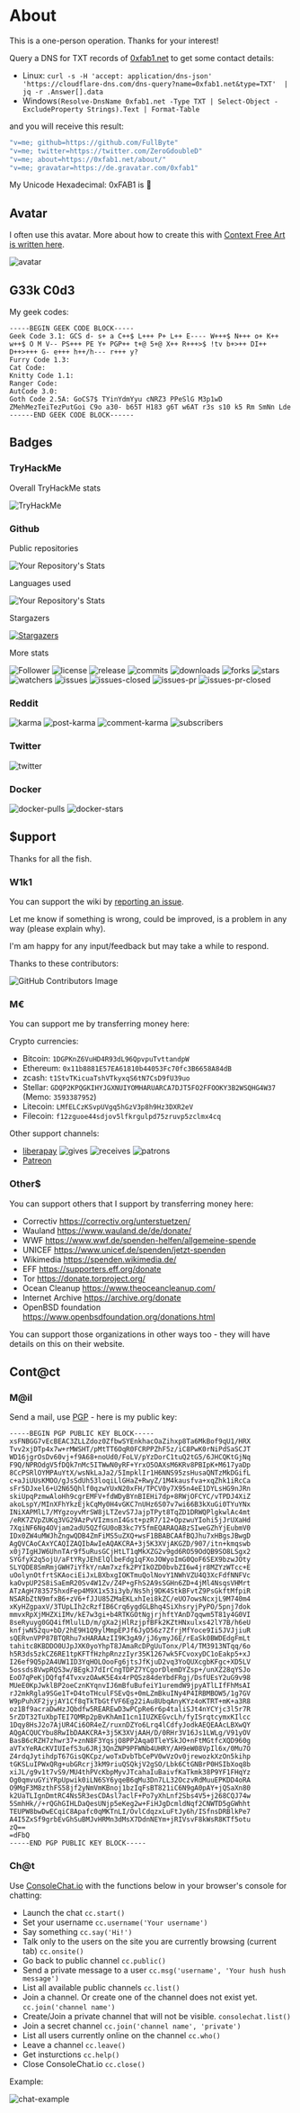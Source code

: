 # About

This is a one-person operation.
Thanks for your interest!

Query a DNS for TXT records of [0xfab1.net](https://0xfab1.net) to get some contact details:

- Linux: ```curl -s -H 'accept: application/dns-json' 'https://cloudflare-dns.com/dns-query?name=0xfab1.net&type=TXT'  | jq -r .Answer[].data```
- Windows```(Resolve-DnsName 0xfab1.net -Type TXT | Select-Object -ExcludeProperty Strings).Text | Format-Table```

and you will receive this result:

``` sh
"v=me; github=https://github.com/FullByte"
"v=me; twitter=https://twitter.com/ZeroGdoubleD"
"v=me; about=https://0xfab1.net/about/"
"v=me; gravatar=https://de.gravatar.com/0xfab1"
```

My Unicode Hexadecimal: 0xFAB1 is &#xFAB1;

## Avatar

I often use this avatar. More about how to create this with [Context Free Art is written here](https://0xfab1.net/tech/art/contextfreeart/).

![avatar](_avatar_aboutme.png)

## G33k C0d3

My geek codes:

```GEEKCODE
-----BEGIN GEEK CODE BLOCK-----
Geek Code 3.1: GCS d- s+ a C++$ L+++ P+ L++ E---- W+++$ N+++ o+ K++ w++$ O M V-- PS+++ PE Y+ PGP++ t+@ 5+@ X++ R+++>$ !tv b+>++ DI++ D++>+++ G- e+++ h++/h--- r+++ y?
Furry Code 1.3: 
Cat Code: 
Knitty Code 1.1: 
Ranger Code: 
AutCode 3.0: 
Goth Code 2.5A: GoCS7$ TYinYdmYyu cNRZ3 PPeSlG M3p1wD ZMehMezTeiTezPutGoi C9o a30- b65T H183 g6T w6AT r3s s10 k5 Rm SmNn Lde
------END GEEK CODE BLOCK------
```

## Badges

### TryHackMe

Overall TryHackMe stats

<img src="https://tryhackme-badges.s3.amazonaws.com/0xfab1.png" alt="TryHackMe">

### Github

Public repositories

![Your Repository's Stats](https://github-readme-stats.vercel.app/api?username=Fullbyte&show_icons=true&theme=blue-green)

Languages used

![Your Repository's Stats](https://github-readme-stats.vercel.app/api/top-langs/?username=Fullbyte&theme=blue-green)

Stargazers

[![Stargazers](https://starchart.cc/FullByte/FullByte.github.io.svg)](https://starchart.cc/FullByte/FullByte.github.io)

More stats

![Follower](https://img.shields.io/github/followers/Fullbyte.svg?style=social&label=Follow&maxAge=2592000) ![license](https://img.shields.io/github/license/Fullbyte/FullByte.github.io.svg) ![release](https://img.shields.io/github/release/Fullbyte/FullByte.github.io.svg) ![commits](https://img.shields.io/github/commits-since/Fullbyte/FullByte.github.io/1.svg) ![downloads](https://img.shields.io/github/downloads/Fullbyte/FullByte.github.io/total.svg) ![forks](https://img.shields.io/github/forks/Fullbyte/FullByte.github.io.svg) ![stars](https://img.shields.io/github/stars/Fullbyte/FullByte.github.io.svg) ![watchers](https://img.shields.io/github/watchers/Fullbyte/FullByte.github.io.svg) ![issues](https://img.shields.io/github/issues/Fullbyte/FullByte.github.io.svg) ![issues-closed](https://img.shields.io/github/issues-closed/Fullbyte/FullByte.github.io.svg) ![issues-pr](https://img.shields.io/github/issues-pr/Fullbyte/FullByte.github.io.svg) ![issues-pr-closed](https://img.shields.io/github/issues-pr-closed/Fullbyte/FullByte.github.io.svg)

### Reddit

![karma](https://badgen.net/reddit/karma/u/0xfab1) ![post-karma](https://badgen.net/reddit/post-karma/u/0xfab1) ![comment-karma](https://badgen.net/reddit/comment-karma/u/0xfab1) ![subscribers](https://badgen.net/reddit/subscribers/r/0xfab1)

### Twitter

![twitter](https://badgen.net/twitter/follow/ZeroGdoubleD)

### Docker

![docker-pulls](https://badgen.net/docker/pulls/0gdd/get-started) ![docker-stars](https://badgen.net/docker/stars/0gdd/get-started)

## $upport

Thanks for all the fish.

### W1k1

You can support the wiki by [reporting an issue](https://github.com/FullByte/FullByte.github.io/issues/new/choose).

Let me know if something is wrong, could be improved, is a problem in any way (please explain why).

I'm am happy for any input/feedback but may take a while to respond.

Thanks to these contributors:

![GitHub Contributors Image](https://contrib.rocks/image?repo=Fullbyte/FullByte.github.io)

### M€

You can support me by transferring money here:

Crypto currencies:

- Bitcoin: ```1DGPKnZ6VuHD4R93dL96QpvpuTvttandpW```
- Ethereum: ```0x11b8881E57EA61810b44053Fc70fc3B6658A84dB```
- zcash: ```t1StvTKicuaTshVTkyxqS6tN7CsD9fU39uo```
- Stellar: ```GDQP2KPQGKIHYJGXNUIYOMHARUARCA7DJT5FO2FFOOKY3B2WSQHG4W37``` (Memo: ```3593387952```)
- Litecoin: ```LMfELCzKSvpUVgq5hGzV3p8h9Hz3DXR2eV```
- Filecoin: ```f12zguoe44sdjov5lfkrgulpd75zruvp5zclmx4cq```

Other support channels:

- [liberapay](https://liberapay.com/Fullbyte) ![gives](https://badgen.net/liberapay/gives/fullbyte) ![receives](https://badgen.net/liberapay/receives/fullbyte) ![patrons](https://badgen.net/liberapay/patrons/fullbyte)
- [Patreon](https://www.patreon.com/0xfab1/creators)

### Other$

You can support others that I support by transferring money here:

- Correctiv <https://correctiv.org/unterstuetzen/>
- Wauland <https://www.wauland.de/de/donate/>
- WWF <https://www.wwf.de/spenden-helfen/allgemeine-spende>
- UNICEF <https://www.unicef.de/spenden/jetzt-spenden>
- Wikimedia <https://spenden.wikimedia.de/>
- EFF <https://supporters.eff.org/donate>
- Tor <https://donate.torproject.org/>
- Ocean Cleanup <https://www.theoceancleanup.com/>
- Internet Archive <https://archive.org/donate>
- OpenBSD foundation <https://www.openbsdfoundation.org/donations.html>

You can support those organizations in other ways too - they will have details on this on their website.

## Cont@ct

### M@il

Send a mail, use [PGP](https://de.wikipedia.org/wiki/Pretty_Good_Privacy) - here is my public key:

```PGP
-----BEGIN PGP PUBLIC KEY BLOCK-----
xsFNBGG7vEcBEAC3ZLLZdoz0ZfbwSYEnkhacOaZihxp8Ta6MkBof9qU1/HRX
Tvv2xjDTp4x7w+rMWSHT/pMtTT6OqR0FCRPPZhF5z/iC8PwK0rNiPdSaSCJT
WD16jgrOsDv60vj+f9A68+noUd0/FoLV/pYzDorC1tuQ2tG5/6JHCQKtGjNq
F9Q/NPROdgV5fDQk7nMc5ITWwN0yRF+YrxO5OAXsM6KRv8PBIpK+M617yaDp
8CcPSRlOYMPAuYtX/wsNkLaJa2/5ImpklIr1H6NNS95zsHusaQNTzMkDGifL
c+aJiUUsKMOO/gJsSdUh53loqiLlGHaZ+RwyZ/1M4kausfva+xqZhk1iRcCa
sFr5DJxel6+U2N65Qhlf0qzwYUxN20xFH/TPCV0y7X95n4eE1DYLsHG9nJRn
skiUpqPzmwAloHh9cgrEMFV+fdWDyBYnBIEHi7dp+8RWjOFCYC/vTPDJ4XiZ
akoLspY/MInXFhYkzEjkCqMy0H4vGKC7nUHz6S07v7wi66B3kXuGi0TYuYNx
INiXAPMlL7/MYgzoyvMrSW8jLTZevS7JajpTPyt8TqZD1DRWQPlgkwlAc4mt
/eRK7ZVpZUKq3VG29AzPvVIzmsnI4Gst+pzR7/12+OpzwuYIohi5jJrUXaHd
7XqiNF6Ng4OVjam2adU5QZfGU0oB3kc7Y5fmEQARAQABzSIweGZhYjEubmV0
IDx0ZW4uMWJhZngwQDB4ZmFiMS5uZXQ+wsF1BBABCAAfBQJhu7xHBgsJBwgD
AgQVCAoCAxYCAQIZAQIbAwIeAQAKCRA+3j5K3XVjAKGZD/907/itn+kmqswb
x0j7IgHJW6UhnTAr9f5uRusGCjHtLT1qMkXZG2v9gd6RO59OdQB9SO8LSgx2
SYGfyX2q5ojU/aFtYRyJEhElQlbeFdg1qFXoJOWyoImG0QoF6SEX9bzwJOty
SLYQDE8SmRmjGWH7iYfkY/nAm7xzfk2PYIkOZD0bvbZI6w4jr8MZYzWTcc+E
uOolynOtfrtSKAociEiJxLBXbxgIOKTmuQolNovY1NWhVZU4Q3XcFdfNNFVc
kaOvpUP2S8iSaEmR20Sv4W1Zv/Z4P+gFhS2A9sSGHn6ZD+4jMl4NsqsVHMrt
ATzAgH783575hxdFep4M9X1x53i3yb/Ns5hj9DK4StkBFvtZ9PsGkftMfpiR
NSARbZtN9mfxB6+zV6+fJJU85ZMaEKLxhIei8kZC/eUO7owsNcxjL9M740m4
xKyHZgpaxV/3TUpLIh2cRzfIB6Crq6ygdGLBhq4SiXhsryjPyPO/5pnj7dok
mmvxRpXjMHZXiIMv/kE7w3gi+b4RTKGOtNgjrjhftYAnD7qqwm5T81y4G0VI
8seRyuyg0GQ4ifMlulLD/m/gXa2jHlRzjpfBFk2KZtHNxulxs42lY7B/h6eU
knfjwN52qu+bD/2hE9H1Q9ylMmpEPJf6JyD56z7ZfrjMfYoce9Ii5JVJjiuR
sQERvnVPP87BTQRhu7xHARAAzII9K3gA9/jJ6ymyJ6E/rEaSk0BWDEdgFmLt
tahitc8KBDDO0UJpJXK0yoYhpT8JAmaRcDPgUuTonx/Pl4/TM3913NTqq/6o
h5R3ds5zkCZ6RE1tpKFTfHzhpRnzzIyr35K1267wk5FCvoxyDC1oEakp5+xJ
I26ef9Q5p2A4UW1ID3YqHOLOooFg6jtsJfKjuD2vq3YoQUXcgbKFgc+XD5LV
5ossds8VwpRQS3w/BEgkJ7dIrCngTDPZ7YCgorDlemDYZsp+/unXZ28qYSJo
EoO7qPeKjDQfqf4TvxvzOAwK5E4x4rPQSz84deYbdFRgj/DsfUEsY2uG9v98
MUeE0KpJwklBP2oeCznKYqnvIJ6mBfuBufeiY1uremdW9jpyATlLIfFhMsAI
rJ2mkRgla9SGe1T+D4toTHculFSEvQs+0mLZmBkuINy4P4IRBMBOW5/1g7GV
W9pPuhXF2jyjAY1Cf8qTkTbGtfVF6Eg22iAu8UbqAnyKYz4oKTRT+mK+a3R8
oz1Bf9acraDwHzJQbdfw5REAREwD3wPCpRe6r6p4taliSJt4nYCYjc3l5r7R
5rZDT32TuXbpTEI7QMRp2pBvKhAmI1cn1IUZKEGvcLh/fyISrqtcymxKIlcc
1Dqy8HsJ2o7AjUR4Ci6OR4eZ/ruxnDZYo6Lrq4lCdfyJodkAEQEAAcLBXwQY
AQgACQUCYbu8RwIbDAAKCRA+3j5K3XVjAAH/D/0RHr3V16Js1LWLg/V91yOV
BasB6cRZH7zhwr37+znN8F3YqsjO8PP2Aqa0TleYSkJO+nFtMGtfcXQD960g
aVTxYeRAcKVIUIefS3u6JRj3QnZNP9PFWNb4UHRY/AH9eW08VpIl6x/0Mu7O
Z4rdqJytihdpT67GisQKCpz/woTxDvbTbCePV0wVzOv0jrewozkXzOn5kihp
tGKSLuIPWxQRg+ubGRcrj3kM9riuQSQkjV2gSO/Lbk6CtGNBrP0HSIbXoq8b
xiJL/g9v1t7vS9/MU4thPVcKbpMyvJTcahaIuBaivfKaTkmk38P9YF1FHqYz
Og0qmvuGYiYRpUpwik0iLN6SY6yqeB6qMu3Dn7LL32OczvRdMuuEPKDD4oRA
O9MgF3M8zthFS58jf2yNmVmKBnoj1bzIqFsBT821iC6N9gA0pAY+jQSaXn80
k2UaTLIgnDmtRC4Ns5R3esCDAsl7aclF+Po7yXhLnf2Sbs4V5+j268CQJ74w
5SmhHk//+rQGhGIHLDaQesUNjp5eKeg2w+FiHJgDcmldNqf2CNWTD5gGWhht
TEUPW8bwDwECqiC8Apafc0qMKTnLI/OvlCdqzxLuFtJy6h/ISfnsDRBlkPe7
A4I5ZxSf9grbEvGhSuBMJvHRMn3dMsX7DdnNEYm+jRIVsvF8kWsR8KTf5otu
zQ==
=dFbQ
-----END PGP PUBLIC KEY BLOCK-----
```

### Ch@t

Use [ConsoleChat.io](https://www.consolechat.io/) with the functions below in your browser's console for chatting:

- Launch the chat `cc.start()`
- Set your username `cc.username('Your username')`
- Say something `cc.say('Hi!')`
- Talk only to the users on the site you are currently browsing (current tab) `cc.onsite()`
- Go back to public channel `cc.public()`
- Send a private message to a user `cc.msg('username', 'Your hush hush message')`
- List all available public channels `cc.list()`
- Join a channel. Or create one of the channel does not exist yet. `cc.join('channel name')`
- Create/Join a private channel that will not be visible. `consolechat.list()`
- Join a secret channel `cc.join('channel name', 'private')`
- List all users currently online on the channel `cc.who()`
- Leave a channel `cc.leave()`
- Get insturctions `cc.help()`
- Close ConsoleChat.io `cc.close()`

Example:

![chat-example](_chat-example.png)

<script src="https://cdn.consolechat.io/console-chat-min.js"></script>
